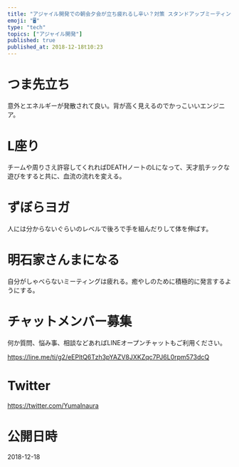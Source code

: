 ```yaml
---
title: "アジャイル開発での朝会夕会が立ち疲れるし辛い？対策 スタンドアップミーティングは楽しくやろう"
emoji: "🖥"
type: "tech"
topics: ["アジャイル開発"]
published: true
published_at: 2018-12-18t10:23
---
```


# つま先立ち

意外とエネルギーが発散されて良い。背が高く見えるのでかっこいいエンジニア。

# L座り

チームや周りさえ許容してくれればDEATHノートのLになって、天才肌チックな遊びをすると共に、血流の流れを変える。

# ずぼらヨガ

人には分からないぐらいのレベルで後ろで手を組んだりして体を伸ばす。

# 明石家さんまになる

自分がしゃべらないミーティングは疲れる。癒やしのために積極的に発言するようにする。









<!-- Update From Qiita API -->

# チャットメンバー募集


何か質問、悩み事、相談などあればLINEオープンチャットもご利用ください。

https://line.me/ti/g2/eEPltQ6Tzh3pYAZV8JXKZqc7PJ6L0rpm573dcQ





# Twitter


https://twitter.com/YumaInaura


<!-- Update From Qiita API -->



# 公開日時

2018-12-18
